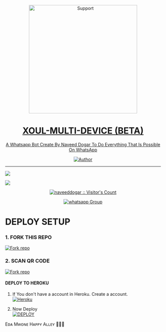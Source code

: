 </p>
<p align="center">
  <a href="https://chat.whatsapp.com/LFghMbY8peuKaOJtSNzcEJ">
    <img alt=Support height="350" src="https://i.imgur.com/NlixkpK.jpeg"> 
    </p>
<h1 align="center">    XOUL-MULTI-DEVICE (BETA)
</h1>
<p align="center"> 
  
<p align="center"> A Whatsapp Bot Create By Naveed Dogar To Do Everything That Is Possible On WhatsApp
 
  </a>
</p>
<p align="center">
<a href="https://github.com/xoulfff"><img title="Author" src="https://img.shields.io/badge/KING_MD-MULTI_DEVICE-black?style=for-the-badge&logo=github"></a>
<p/>



---  

</p>


   <p align="left">
  <a href="https://github.com/xoulfff/REX-MD-V1/fork">
    <img src="https://img.shields.io/github/forks/naveeddogar/KING-MD?label=Fork&style=social">
  <p align="left"> 
  <a href="https://github.com/xoulfff/REX-MD-V1/stargazers">
    <img src="https://img.shields.io/github/stars/xoulfff/REX-MD-V1?style=social">
      
  
 

</p>
<p align="center"><img src="https://profile-counter.glitch.me/{naveeddogar}/count.svg" alt="naveeddogar :: Visitor's Count" /></p>
<p align="center">
 <a href="https://chat.whatsapp.com/JIJplkiYyrFE4dyFGade43" target="_blank">
    <img alt="whatsapp Group" src="https://img.shields.io/badge/ Whatsapp Support Group -25D366?style=for-the-badge&logo=whatsapp&logoColor=white" />
  </a>
</p>



# DEPLOY SETUP


### 1. FORK THIS REPO
<a href='https://github.com/xoulfff/REX-MD-V1/fork' target="_blank"><img alt='Fork repo' src='https://img.shields.io/badge/Fork This Repo-black?style=for-the-badge&logo=git&logoColor=white'/></a>

### 2. SCAN QR CODE
<a href='https://replit.com/@naveeddogar/KING-MD-QR?v=1' target="_blank"><img alt='Fork repo' src='https://img.shields.io/badge/Scan Qr code-black?style=for-the-badge&logo=opencv&logoColor=white'/></a>



#### DEPLOY TO HEROKU 

1. If You don't have a account in Heroku. Create a account.
    <br>
<a href='https://signup.heroku.com/' target="_blank"><img alt='Heroku' src='https://img.shields.io/badge/-Create-black?style=for-the-badge&logo=heroku&logoColor=white'/></a>

2. Now Deploy
    <br>
<a href='https://heroku.com/deploy' target="_blank"><img alt='DEPLOY' src='https://img.shields.io/badge/-DEPLOY-black?style=for-the-badge&logo=heroku&logoColor=white'/></a>



Eᴅᴀ Mᴡᴏɴᴇ Hᴀᴩᴩʏ Aʟʟᴇʏ 🤌🏻🌚
